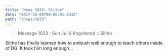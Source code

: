```yaml
---
title: "News 1633: Slithe"
date: "2017-10-09T00:00:01.633Z"
path: "/news/1633"
---
```


> Message 1633 : Sun Jul  6 (Ingolemo)   :: Slithe

Slithe has finally learned how to ambush well enough to teach others inside
of DG.  It took him long enough...